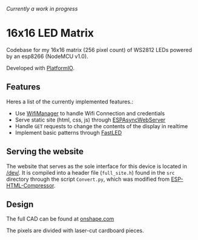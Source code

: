 *Currently a work in progress*
# 16x16 LED Matrix

Codebase for my 16x16 matrix (256 pixel count) of WS2812 LEDs powered by an esp8266 (NodeMCU v1.0).

Developed with [PlatformIO](https://platformio.org/).

## Features
Heres a list of the currently implemented features.:
* Use [WifiManager](https://github.com/tzapu/WiFiManager/tree/feature_asyncwebserver) to handle Wifi Connection and credentials
* Serve static site (html, css, js) through [ESPAsyncWebServer](https://github.com/me-no-dev/ESPAsyncWebServer)
* Handle `GET` requests to change the contents of the display in realtime
* Implement basic patterns through [FastLED](https://github.com/FastLED/FastLED)

## Serving the website
The website that serves as the sole interface for this device is located in [/dev/](https://github.com/jamesmendel/16x16-Wall-Matrix/tree/master/dev). It is compiled into a header file (`full_site.h`) found in the `src` directory through the script `Convert.py`, which was modified from [ESP-HTML-Compressor](https://github.com/Gheotic/ESP-HTML-Compressor).

## Design
The full CAD can be found at [onshape.com](https://cad.onshape.com/documents/42e5a1dabde14f0667ec5ba2/w/2ec6fdbe93ad883e39ab747d/e/4e9ff106828c43007720c2b8)

The pixels are divided with laser-cut cardboard pieces.